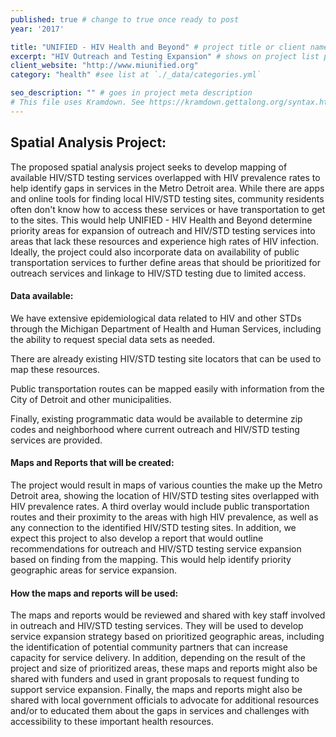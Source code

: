```yaml
---
published: true # change to true once ready to post
year: '2017'

title: "UNIFIED - HIV Health and Beyond" # project title or client name
excerpt: "HIV Outreach and Testing Expansion" # shows on project list page
client_website: "http://www.miunified.org"
category: "health" #see list at `./_data/categories.yml`

seo_description: "" # goes in project meta description
# This file uses Kramdown. See https://kramdown.gettalong.org/syntax.html for syntax
---
```


## Spatial Analysis Project:
The proposed spatial analysis project seeks to develop mapping of available HIV/STD testing services overlapped with HIV prevalence rates to help identify gaps in services in the Metro Detroit area. While there are apps and online tools for finding local HIV/STD testing sites, community residents often don't know how to access these services or have transportation to get to the sites. This would help UNIFIED - HIV Health and Beyond determine priority areas for expansion of outreach and HIV/STD testing services into areas that lack these resources and experience high rates of HIV infection. Ideally, the project could also incorporate data on availability of public transportation services to further define areas that should be prioritized for outreach services and linkage to HIV/STD testing due to limited access.

#### Data available:
We have extensive epidemiological data related to HIV and other STDs through the Michigan Department of Health and Human Services, including the ability to request special data sets as needed.

There are already existing HIV/STD testing site locators that can be used to map these resources.

Public transportation routes can be mapped easily with information from the City of Detroit and other municipalities.

Finally, existing programmatic data would be available to determine zip codes and neighborhood where current outreach and HIV/STD testing services are provided.

#### Maps and Reports that will be created:
The project would result in maps of various counties the make up the Metro Detroit area, showing the location of HIV/STD testing sites overlapped with HIV prevalence rates. A third overlay would include public transportation routes and their proximity to the areas with high HIV prevalence, as well as any connection to the identified HIV/STD testing sites. In addition, we expect this project to also develop a report that would outline recommendations for outreach and HIV/STD testing service expansion based on finding from the mapping. This would help identify priority geographic areas for service expansion.

#### How the maps and reports will be used:
The maps and reports would be reviewed and shared with key staff involved in outreach and HIV/STD testing services. They will be used to develop service expansion strategy based on prioritized geographic areas, including the identification of potential community partners that can increase capacity for service delivery. In addition, depending on the result of the project and size of prioritized areas, these maps and reports might also be shared with funders and used in grant proposals to request funding to support service expansion. Finally, the maps and reports might also be shared with local government officials to advocate for additional resources and/or to educated them about the gaps in services and challenges with accessibility to these important health resources.
